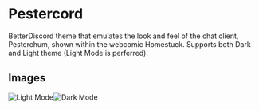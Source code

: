 # Pestercord

BetterDiscord theme that emulates the look and feel of the chat client, Pesterchum, shown within the webcomic Homestuck. Supports both Dark and Light theme (Light Mode is perferred).


## Images

![Light Mode](https://imgur.com/Ir8xQCK)![Dark Mode](https://i.imgur.com/aK6gb6o.png)

